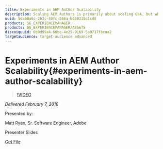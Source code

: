 ```yaml
---
title: Experiments in AEM Author Scalability
description: Scaling AEM Authors is primarily about scaling Oak, but what is the best way to do that? In this session we will cover a number of experiments that have been done to explore how to scale AEM and Oak. We will cover what was learned from these experiments, how what we learned affects how we think of content storage moving forward, projects and tools that have come from these experiments, and also some surprising and non-intuitive takeaways.
uuid: 5dab0a6c-2b3c-40fc-866a-b630215d1cd8
products: SG_EXPERIENCEMANAGER
products: SG_EXPERIENCEMANAGER/ASSETS
discoiquuid: 0b0d99a4-60be-4e25-9169-5a9717fbcaa2
targetaudience: target-audience advanced
---
```


# Experiments in AEM Author Scalability{#experiments-in-aem-author-scalability}

>[!VIDEO](https://video.tv.adobe.com/v/21522/?quality=9)

*Delivered February 7, 2018*

Presented by:

Matt Ryan, Sr. Software Engineer, Adobe

Presenter Slides

[Get File](assets/experiments+in+aem+author+scalability+2+7+18.pdf)
<!--
[Get back to the Overview](https://helpx.adobe.com/experience-manager/kt/eseminars/gems/aem-index.html)
-->
